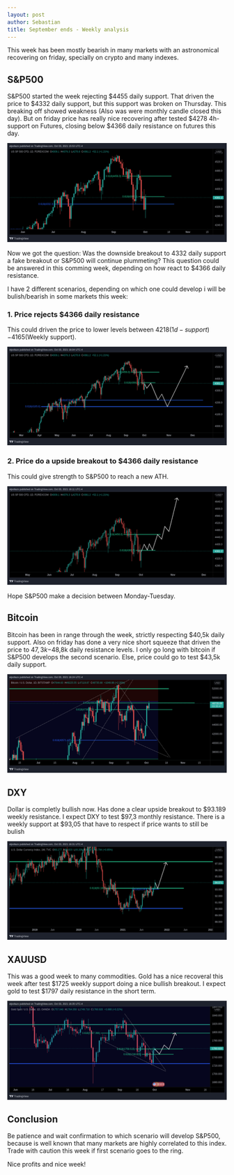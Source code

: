 ```yaml
---
layout: post
author: Sebastian
title: September ends - Weekly analysis
---
```


This week has been mostly bearish in many markets with an astronomical recovering on friday, specially on crypto and many indexes. 

## S&P500

S&P500 started the week rejecting $4455 daily support. That driven the price to $4332 daily support, but this support was broken on Thursday. This breaking off showed weakness (Also was were monthly candle closed this day). But on friday price has really nice recovering after tested $4278 4h-support on Futures, closing below $4366 daily resistance on futures this day.

![](./media/september-ends/sp500-daily.png)

Now we got the question: Was the downside breakout to 4332 daily support a fake breakout or S&P500 will continue plummeting? This question could be answered in this comming week, depending on how react to $4366 daily resistance.

I have 2 different scenarios, depending on which one could develop i will be bulish/bearish in some markets this week:

### 1.  Price rejects $4366 daily resistance

This could driven the price to lower levels between $4218 (1d-support)-$4165(Weekly support).

![](./media/september-ends/sp500-scenario1.png)

### 2.  Price do a upside breakout to $4366 daily resistance

This could give strength to S&P500 to reach a new ATH.

![](./media/september-ends/sp500-scenario2.png)

Hope S&P500 make a decision between Monday-Tuesday.

## Bitcoin

Bitcoin has been in range through the week, strictly respecting $40,5k daily support. Also on friday has done a very nice short squeeze that driven the price to $47,3k-$48,8k daily resistance levels. I only go long with bitcoin if S&P500 develops the second scenario. Else, price could go to test $43,5k daily support.

![](./media/september-ends/bitcoin.png)

## DXY

Dollar is completly bullish now. Has done a clear upside breakout to $93.189 weekly resistance. I expect DXY to test $97,3 monthly resistance. There is a weekly support at $93,05 that have to respect if price wants to still be bulish

![](./media/september-ends/dxy.png)

## XAUUSD

This was a good week to many commodities. Gold has a nice recoveral this week after test $1725 weekly support doing a nice bullish breakout. I expect gold to test $1797 daily resistance in the short term.

![](./media/september-ends/xauusd.png)

## Conclusion

Be patience and wait confirmation to which scenario will develop S&P500, because is well known that many markets are highly correlated to this index. Trade with caution this week if first scenario goes to the ring. 

Nice profits and nice week!
